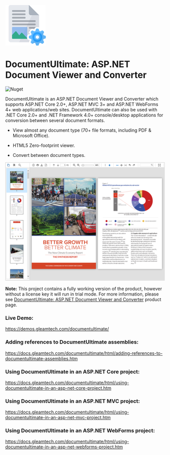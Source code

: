 ![DocumentUltimate Logo](documentultimate-logo.png)
#  DocumentUltimate: ASP.NET Document Viewer and Converter
![Nuget](https://img.shields.io/nuget/v/GleamTech.DocumentUltimate)

DocumentUltimate is an ASP.NET Document Viewer and Converter which supports ASP.NET Core 2.0+, ASP.NET MVC 3+ and ASP.NET WebForms 4+ web applications/web sites. DocumentUltimate can also be used with .NET Core 2.0+ and .NET Framework 4.0+ console/desktop applications for conversion between several document formats.

- View almost any document type (70+ file formats, including PDF & Microsoft Office).

- HTML5 Zero-footprint viewer.

- Convert between document types.

![ASP.NET Document Viewer](documentultimate.png)

**Note:** This project contains a fully working version of the product, however without a license key it will run in trial mode. For more information, please see [DocumentUltimate: ASP.NET Document Viewer and Converter](http://www.gleamtech.com/documentultimate) product page.

### Live Demo:
https://demos.gleamtech.com/documentultimate/

### Adding references to DocumentUltimate assemblies:
https://docs.gleamtech.com/documentultimate/html/adding-references-to-documentultimate-assemblies.htm

### Using DocumentUltimate in an ASP.NET Core project:
https://docs.gleamtech.com/documentultimate/html/using-documentultimate-in-an-asp-net-core-project.htm

### Using DocumentUltimate in an ASP.NET MVC project:
https://docs.gleamtech.com/documentultimate/html/using-documentultimate-in-an-asp-net-mvc-project.htm

### Using DocumentUltimate in an ASP.NET WebForms project:
https://docs.gleamtech.com/documentultimate/html/using-documentultimate-in-an-asp-net-webforms-project.htm
